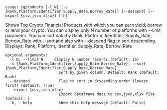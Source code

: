 ```
usage: cgproducts [-l N] [-s {Rank,Platform,Identifier,Supply_Rate,Borrow_Rate}] [--descend] [--export {csv,json,xlsx}] [-h]
```

Shows Top Crypto Financial Products with which you can earn yield, borrow or lend your crypto. You can display only N number of platforms with
--limit parameter. You can sort data by Rank, Platform, Identifier, Supply_Rate, Borrow_Rate with --sort and also with --descend flag to sort
descending. Displays: Rank, Platform, Identifier, Supply_Rate, Borrow_Rate

```
optional arguments:
  -l N, --limit N     display N number records (default: 15)
  -s {Rank,Platform,Identifier,Supply_Rate,Borrow_Rate}, --sort {Rank,Platform,Identifier,Supply_Rate,Borrow_Rate}
                        Sort by given column. Default: Rank (default: Rank)
  --descend             Flag to sort in descending order (lowest first) (default: True)
  --export {csv,json,xlsx}
                        Export dataframe data to csv,json,xlsx file (default: )
  -h, --help            show this help message (default: False)
```
